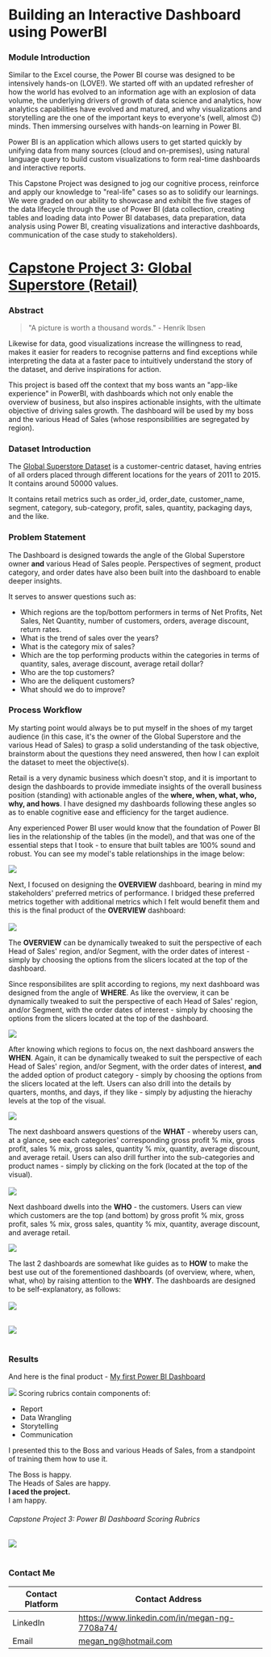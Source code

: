 # Building an Interactive Dashboard using PowerBI


### Module Introduction
Similar to the Excel course, the Power BI course was designed to be intensively hands-on (LOVE!). We started off with an updated refresher of how the world has evolved to an information age with an explosion of data volume, the underlying drivers of growth of data science and analytics, how analytics capabilities have evolved and matured, and why visualizations and storytelling are the one of the important keys to everyone's (well, almost 😉) minds. Then immersing ourselves with hands-on learning in Power BI.

Power BI is an application which allows users to get started quickly by unifying data from many sources (cloud and on-premises), using natural language query to build custom visualizations to form real-time dashboards and interactive reports.

This Capstone Project was designed to jog our cognitive process, reinforce and apply our knowledge to "real-life" cases so as to solidify our learnings. We were graded on our ability to showcase and exhibit the five stages of the data lifecycle through the use of Power BI (data collection, creating tables and loading data into Power BI databases, data preparation, data analysis using Power BI, creating visualizations and interactive dashboards, communication of the case study to stakeholders).

# [Capstone Project 3: Global Superstore (Retail)](https://github.com/TheWorldAtMyFingerTips/My_Projects/blob/main/PowerBI/Global%20Superstore%20(Retail).pbix)

### Abstract
> "A picture is worth a thousand words." - Henrik Ibsen

Likewise for data, good visualizations increase the willingness to read, makes it easier for readers to recognise patterns and find exceptions while interpreting the data at a faster pace to intuitively understand the story of the dataset, and derive inspirations for action.

This project is based off the context that my boss wants an "app-like experience" in PowerBI, with dashboards which not only enable the overview of business, but also inspires actionable insights, with the ultimate objective of driving sales growth. The dashboard will be used by my boss and the various Head of Sales (whose responsibilities are segregated by region).


### Dataset Introduction
The [Global Superstore Dataset](https://data.world/vikas-0731/global-super-store) is a customer-centric dataset, having entries of all orders placed through different locations for the years of 2011 to 2015. It contains around 50000 values.

It contains retail metrics such as order_id, order_date, customer_name, segment, category, sub-category, profit, sales, quantity, packaging days, and the like.


### Problem Statement
The Dashboard is designed towards the angle of the Global Superstore owner **and** various Head of Sales people. Perspectives of segment, product category, and order dates have also been built into the dashboard to enable deeper insights.

It serves to answer questions such as:
* Which regions are the top/bottom performers in terms of Net Profits, Net Sales, Net Quantity, number of customers, orders, average discount, return rates.
* What is the trend of sales over the years?
* What is the category mix of sales?
* Which are the top performing products within the categories in terms of quantity, sales, average discount, average retail dollar?
* Who are the top customers?
* Who are the deliquent customers?
* What should we do to improve?


### Process Workflow
My starting point would always be to put myself in the shoes of my target audience (in this case, it's the owner of the Global Superstore and the various Head of Sales) to grasp a solid understanding of the task objective, brainstorm about the questions they need answered, then how I can exploit the dataset to meet the objective(s).

Retail is a very dynamic business which doesn't stop, and it is important to design the dashboards to provide immediate insights of the overall business position (standing) with actionable angles of the **where, when, what, who, why, and hows**. I have designed my dashboards following these angles so as to enable cognitive ease and efficiency for the target audience.

Any experienced Power BI user would know that the foundation of Power BI lies in the relationship of the tables (in the model), and that was one of the essential steps that I took - to ensure that built tables are 100% sound and robust. You can see my model's table relationships in the image below:

![](https://github.com/TheWorldAtMyFingerTips/My_Projects/blob/main/PowerBI/images/Power%20BI%20Model%20Relationship%20Tables.JPG)

Next, I focused on designing the **OVERVIEW** dashboard, bearing in mind my stakeholders' preferred metrics of performance. I bridged these preferred metrics together with additional metrics which I felt would benefit them and this is the final product of the **OVERVIEW** dashboard:
</br></br>
![](https://github.com/TheWorldAtMyFingerTips/My_Projects/blob/main/PowerBI/images/Power%20BI%20Global%20Superstore%20-%20Overview.JPG)

The **OVERVIEW** can be dynamically tweaked to suit the perspective of each Head of Sales' region, and/or Segment, with the order dates of interest - simply by choosing the options from the slicers located at the top of the dashboard.

Since responsibilites are split according to regions, my next dashboard was designed from the angle of **WHERE**. As like the overview, it can be dynamically tweaked to suit the perspective of each Head of Sales' region, and/or Segment, with the order dates of interest - simply by choosing the options from the slicers located at the top of the dashboard.

![](https://github.com/TheWorldAtMyFingerTips/My_Projects/blob/main/PowerBI/images/Power%20BI%20Global%20Superstore%20-%20Where.JPG)

After knowing which regions to focus on, the next dashboard answers the **WHEN**. Again, it can be dynamically tweaked to suit the perspective of each Head of Sales' region, and/or Segment, with the order dates of interest, **and** the added option of product category - simply by choosing the options from the slicers located at the left. Users can also drill into the details by quarters, months, and days, if they like - simply by adjusting the hierachy levels at the top of the visual.

![](https://github.com/TheWorldAtMyFingerTips/My_Projects/blob/main/PowerBI/images/Power%20BI%20Global%20Superstore%20-%20When%20(NEW).JPG)

The next dashboard answers questions of the **WHAT** - whereby users can, at a glance, see each categories' corresponding gross profit % mix, gross profit, sales % mix, gross sales, quantity % mix, quantity, average discount, and average retail. Users can also drill further into the sub-categories and product names - simply by clicking on the fork (located at the top of the visual).
</br></br>
![](https://github.com/TheWorldAtMyFingerTips/My_Projects/blob/main/PowerBI/images/Power-BI-Whatgif.gif)

Next dashboard dwells into the **WHO** - the customers. Users can view which customers are the top (and bottom) by gross profit % mix, gross profit, sales % mix, gross sales, quantity % mix, quantity, average discount, and average retail.

![](https://github.com/TheWorldAtMyFingerTips/My_Projects/blob/main/PowerBI/images/Power%20BI%20-%20Who.gif)

The last 2 dashboards are somewhat like guides as to **HOW** to make the best use out of the forementioned dashboards (of overview, where, when, what, who) by raising attention to the **WHY**. The dashboards are designed to be self-explanatory, as follows:
</br></br>
![](https://github.com/TheWorldAtMyFingerTips/My_Projects/blob/main/PowerBI/images/Power%20BI%20Global%20Superstore%20-%20How1.JPG)
</br></br>

![](https://github.com/TheWorldAtMyFingerTips/My_Projects/blob/main/PowerBI/images/Power%20BI%20Global%20Superstore%20-%20How2.JPG)
</br></br>

### Results
And here is the final product - [My first Power BI Dashboard](https://github.com/TheWorldAtMyFingerTips/My_Projects/blob/main/PowerBI/Global%20Superstore%20(Retail).pbix)

![](https://github.com/TheWorldAtMyFingerTips/My_Projects/blob/main/PowerBI/images/PowerBI-gif.gif)
Scoring rubrics contain components of:
* Report
* Data Wrangling
* Storytelling
* Communication

I presented this to the Boss and various Heads of Sales, from a standpoint of training them how to use it.</br>

The Boss is happy.</br>
The Heads of Sales are happy.</br>
**I aced the project.**</br>
I am happy.</br>

###### Capstone Project 3: Power BI Dashboard Scoring Rubrics
![](https://github.com/TheWorldAtMyFingerTips/My_Projects/blob/main/PowerBI/images/Capstone%20Project%203%20-%20Scoring%20Rubrics.JPG)
</br></br>

### Contact Me
Contact Platform | Contact Address
---------------- | ------------------
LinkedIn | https://www.linkedin.com/in/megan-ng-7708a74/
Email | megan_ng@hotmail.com
